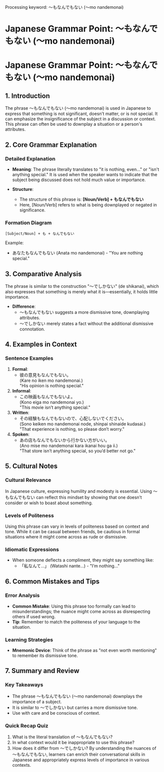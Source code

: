 Processing keyword: ～もなんでもない (〜mo nandemonai)
# Japanese Grammar Point: ～もなんでもない (〜mo nandemonai)
# Japanese Grammar Point: ～もなんでもない (〜mo nandemonai)
## 1. Introduction
The phrase ～もなんでもない (〜mo nandemonai) is used in Japanese to express that something is not significant, doesn’t matter, or is not special. It can emphasize the insignificance of the subject in a discussion or context. This phrase can often be used to downplay a situation or a person's attributes.
## 2. Core Grammar Explanation
### Detailed Explanation
- **Meaning**: The phrase literally translates to "it is nothing, even…" or "isn't anything special." It is used when the speaker wants to indicate that the subject being discussed does not hold much value or importance.
  
- **Structure**: 
  - The structure of this phrase is: **[Noun/Verb] + もなんでもない**
  - Here, [Noun/Verb] refers to what is being downplayed or negated in significance.
### Formation Diagram
```
[Subject/Noun] + も + なんでもない
```
Example: 
- あなたもなんでもない (Anata mo nandemonai) - "You are nothing special."
## 3. Comparative Analysis
The phrase is similar to the construction "〜でしかない" (de shikanai), which also expresses that something is merely what it is—essentially, it holds little importance.
- **Difference**:
  - 〜もなんでもない suggests a more dismissive tone, downplaying attributes.
  - 〜でしかない merely states a fact without the additional dismissive connotation.
## 4. Examples in Context
### Sentence Examples
1. **Formal**: 
   - 彼の意見もなんでもない。  
     (Kare no iken mo nandemonai.)  
     "His opinion is nothing special."
2. **Informal**: 
   - この映画もなんでもないよ。  
     (Kono eiga mo nandemonai yo.)  
     "This movie isn’t anything special."
3. **Written**: 
   - その経験もなんでもないので、心配しないでください。  
     (Sono keiken mo nandemonai node, shinpai shinaide kudasai.)  
     "That experience is nothing, so please don’t worry."
4. **Spoken**: 
   - あの店もなんでもないから行かない方がいい。  
     (Ano mise mo nandemonai kara ikanai hou ga ii.)  
     "That store isn’t anything special, so you’d better not go."
## 5. Cultural Notes
### Cultural Relevance
In Japanese culture, expressing humility and modesty is essential. Using ～もなんでもない can reflect this mindset by showing that one doesn’t consider or wish to boast about something. 
### Levels of Politeness
Using this phrase can vary in levels of politeness based on context and tone. While it can be casual between friends, be cautious in formal situations where it might come across as rude or dismissive.
### Idiomatic Expressions
- When someone deflects a compliment, they might say something like:
  - 「私なんて…」 (Watashi nante…) - "I’m nothing…"
## 6. Common Mistakes and Tips
### Error Analysis
- **Common Mistake**: Using this phrase too formally can lead to misunderstandings; the nuance might come across as disrespecting others if used wrong.
- **Tip**: Remember to match the politeness of your language to the situation. 
### Learning Strategies
- **Mnemonic Device**: Think of the phrase as "not even worth mentioning" to remember its dismissive tone.
## 7. Summary and Review
### Key Takeaways
- The phrase ～もなんでもない (〜mo nandemonai) downplays the importance of a subject.
- It is similar to 〜でしかない but carries a more dismissive tone.
- Use with care and be conscious of context.
### Quick Recap Quiz
1. What is the literal translation of ～もなんでもない?
2. In what context would it be inappropriate to use this phrase?
3. How does it differ from 〜でしかない? 
By understanding the nuances of ～もなんでもない, learners can enrich their conversational skills in Japanese and appropriately express levels of importance in various contexts.
